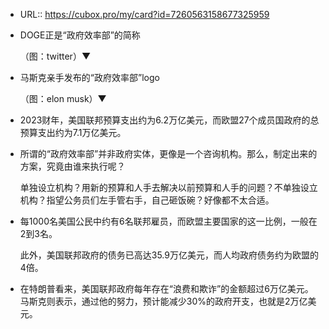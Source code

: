 - URL:: https://cubox.pro/my/card?id=7260563158677325959
- DOGE正是“政府效率部”的简称
  
  （图：twitter）▼
- 马斯克亲手发布的“政府效率部”logo
  
  （图：elon musk）▼
- 2023财年，美国联邦预算支出约为6.2万亿美元，而欧盟27个成员国政府的总预算支出约为7.1万亿美元。
- 所谓的“政府效率部”并非政府实体，更像是一个咨询机构。那么，制定出来的方案，究竟由谁来执行呢？
  
  
  
  单独设立机构？用新的预算和人手去解决以前预算和人手的问题？不单独设立机构？指望公务员们左手管右手，自己砸饭碗？好像都不太合适。
- 每1000名美国公民中约有6名联邦雇员，而欧盟主要国家的这一比例，一般在2到3名。
  
  
  
  此外，美国联邦政府的债务已高达35.9万亿美元，而人均政府债务约为欧盟的4倍。
- 在特朗普看来，美国联邦政府每年存在“浪费和欺诈”的金额超过6万亿美元。马斯克则表示，通过他的努力，预计能减少30%的政府开支，也就是2万亿美元。

